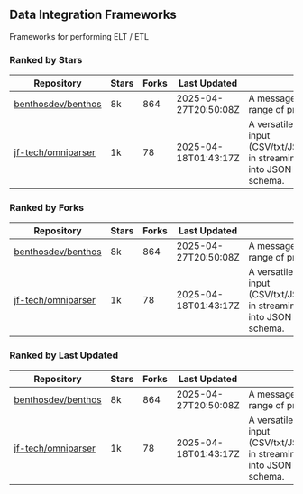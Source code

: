 ## Data Integration Frameworks

Frameworks for performing ELT / ETL

### Ranked by Stars

| Repository | Stars | Forks | Last Updated | Description | 
|------------|-------|-------|--------------|-------------|
| [benthosdev/benthos](https://github.com/benthosdev/benthos) | 8k | 864 | 2025-04-27T20:50:08Z |  A message streaming bridge between a range of protocols. |
| [jf-tech/omniparser](https://github.com/jf-tech/omniparser) | 1k | 78 | 2025-04-18T01:43:17Z |  A versatile ETL library that parses text input (CSV/txt/JSON/XML/EDI/X12/EDIFACT/etc) in streaming fashion and transforms data into JSON output using data-driven schema. |

### Ranked by Forks

| Repository | Stars | Forks | Last Updated | Description | 
|------------|-------|-------|--------------|-------------|
| [benthosdev/benthos](https://github.com/benthosdev/benthos) | 8k | 864 | 2025-04-27T20:50:08Z |  A message streaming bridge between a range of protocols. |
| [jf-tech/omniparser](https://github.com/jf-tech/omniparser) | 1k | 78 | 2025-04-18T01:43:17Z |  A versatile ETL library that parses text input (CSV/txt/JSON/XML/EDI/X12/EDIFACT/etc) in streaming fashion and transforms data into JSON output using data-driven schema. |

### Ranked by Last Updated

| Repository | Stars | Forks | Last Updated | Description | 
|------------|-------|-------|--------------|-------------|
| [benthosdev/benthos](https://github.com/benthosdev/benthos) | 8k | 864 | 2025-04-27T20:50:08Z |  A message streaming bridge between a range of protocols. |
| [jf-tech/omniparser](https://github.com/jf-tech/omniparser) | 1k | 78 | 2025-04-18T01:43:17Z |  A versatile ETL library that parses text input (CSV/txt/JSON/XML/EDI/X12/EDIFACT/etc) in streaming fashion and transforms data into JSON output using data-driven schema. |

